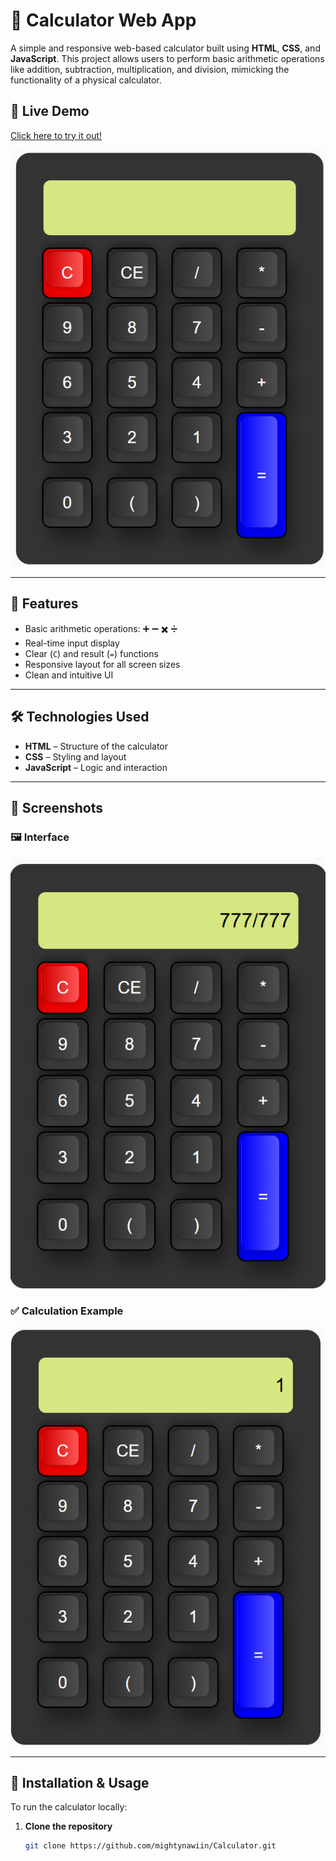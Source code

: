 # 🧮 Calculator Web App

A simple and responsive web-based calculator built using **HTML**, **CSS**, and **JavaScript**. This project allows users to perform basic arithmetic operations like addition, subtraction, multiplication, and division, mimicking the functionality of a physical calculator.
## 🚀 Live Demo

[Click here to try it out!](https://mighty-calculator.vercel.app/)

![Calculator Screenshot](https://github.com/mightynawiin/Calculator/blob/main/pro%20images/Screenshot%202025-05-29%20135843.png)

---

## 🚀 Features

- Basic arithmetic operations: ➕ ➖ ✖️ ➗
- Real-time input display
- Clear (`C`) and result (`=`) functions
- Responsive layout for all screen sizes
- Clean and intuitive UI

---

## 🛠️ Technologies Used

- **HTML** – Structure of the calculator
- **CSS** – Styling and layout
- **JavaScript** – Logic and interaction

---

## 📸 Screenshots

### 🖼️ Interface
![Interface](https://github.com/mightynawiin/Calculator/blob/main/pro%20images/Screenshot%202025-05-29%20135921.png)

### ✅ Calculation Example
![Calculation](https://github.com/mightynawiin/Calculator/blob/main/pro%20images/Screenshot%202025-05-29%20135929.png)

---

## 📂 Installation & Usage

To run the calculator locally:

1. **Clone the repository**
   ```bash
   git clone https://github.com/mightynawiin/Calculator.git
